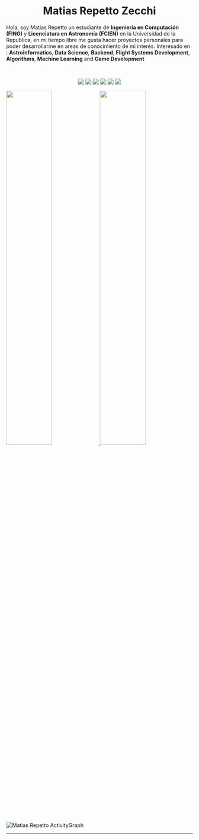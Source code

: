 <h1 align="center">
  <b>Matias Repetto Zecchi</b>
</h1>

Hola, soy Matias Repetto un estudiante de **Ingeniería en Computación (FING)** y **Licenciatura en Astronomía (FCIEN)** en la Universidad de la Republica, en mi tiempo libre me gusta hacer proyectos personales para poder desarrollarme en areas de conocimiento de mi interés.
Interesado en : **Astroinformatics**, **Data Science**, **Backend**, **Flight Systems Development**, **Algorithms**, **Machine Learning** and **Game Development**

<br>

<p>
<div align="center">
  <img src="https://img.shields.io/badge/-c++-d1a01f?style=for-the-badge&logo=c%2B%2B&logoColor=d1a01f&labelColor=282828">
  <img src="https://img.shields.io/badge/-octave-d1a01f?style=for-the-badge&logo=octave&logoColor=d1a01f&labelColor=282828">
  <img src="https://img.shields.io/badge/-c-d1a01f?style=for-the-badge&logo=c&logoColor=d1a01f&labelColor=282828">
  <img src="https://img.shields.io/badge/-.net-d1a01f?style=for-the-badge&logo=.net&logoColor=d1a01f&labelColor=282828">
  <img src="https://img.shields.io/badge/-Ruby-d1a01f?style=for-the-badge&logo=ruby&logoColor=d1a01f&labelColor=282828">
  <img src="https://img.shields.io/badge/-Python-d1a01f?style=for-the-badge&logo=python&logoColor=d1a01f&labelColor=282828">
</div>
</p
## My Statistics

<br/>
<p align="left">
  <a href="https://abhigyantrips.dev/">
  <img width="49.5%" src="https://github-readme-stats.vercel.app/api?username=MatiasRepetto&show_icons=true&theme=gruvbox&hide_border=true" />
    <img width="49.5%" src="https://github-readme-streak-stats.herokuapp.com/?user=MatiasRepetto&theme=gruvbox&hide_border=true" />
  </a>
</p>
<br>

![Matias Repetto ActivityGraph](https://activity-graph.herokuapp.com/graph?username=MatiasRepetto&custom_title=Matias%20Repetto%20Zecchi's%20Contribution%20Graph&theme=gruvbox&bg_color=282828&hide_border=true&line=d1a01f&point=c58545)

------
